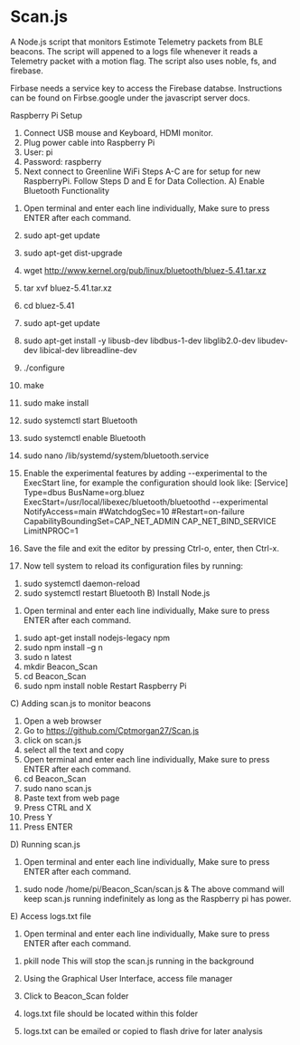 # Scan.js
A Node.js script that monitors Estimote Telemetry packets from BLE beacons.
The script will appened to a logs file whenever it reads a Telemetry packet with a motion flag.
The script also uses noble, fs, and firebase.

Firbase needs a service key to access the Firebase databse. Instructions can be found on Firbse.google under the javascript server docs.



Raspberry Pi Setup
1.	Connect USB mouse and Keyboard, HDMI monitor.
2.	Plug power cable into Raspberry Pi
3.	User: pi
4.	Password: raspberry
5.	Next connect to Greenline WiFi
Steps A-C are for setup for new RaspberryPi. Follow Steps D and E for Data Collection.
A) Enable Bluetooth Functionality
1)	Open terminal and enter each line individually, Make sure to press ENTER after each command.
1)	sudo apt-get update
2)	sudo apt-get dist-upgrade
3)	wget http://www.kernel.org/pub/linux/bluetooth/bluez-5.41.tar.xz
4)	tar xvf bluez-5.41.tar.xz
5)	cd bluez-5.41 
6)	sudo apt-get update
7)	sudo apt-get install -y libusb-dev libdbus-1-dev libglib2.0-dev libudev-dev libical-dev libreadline-dev
8)	./configure
9)	make
10)	sudo make install
11)	sudo systemctl start Bluetooth
12)	sudo systemctl enable Bluetooth
13)	sudo nano /lib/systemd/system/bluetooth.service
2)	Enable the experimental features by adding --experimental to the ExecStart line, for example the configuration should look like:
[Service]
Type=dbus
BusName=org.bluez
ExecStart=/usr/local/libexec/bluetooth/bluetoothd --experimental               
NotifyAccess=main
#WatchdogSec=10
#Restart=on-failure
CapabilityBoundingSet=CAP_NET_ADMIN CAP_NET_BIND_SERVICE
LimitNPROC=1

3)	Save the file and exit the editor by pressing Ctrl-o, enter, then Ctrl-x.

4)	Now tell system to reload its configuration files by running:
1.	sudo systemctl daemon-reload
2.	sudo systemctl restart Bluetooth
B) Install Node.js

1)	Open terminal and enter each line individually, Make sure to press ENTER after each command.
1.	sudo apt-get install nodejs-legacy npm
2.	sudo npm install –g n
3.	sudo n latest
4.	mkdir Beacon_Scan
5.	cd Beacon_Scan
6.	sudo npm install noble
Restart Raspberry Pi

C) Adding scan.js to monitor beacons
	
1.	Open a web browser
2.	Go to https://github.com/Cptmorgan27/Scan.js 
3.	click on scan.js 
4.	select all the text and copy
5.	Open terminal and enter each line individually, Make sure to press ENTER after each command. 
1.	cd Beacon_Scan
2.	sudo nano scan.js
6.	Paste text from web page
7.	Press CTRL and X 
8.	Press Y
9.	Press ENTER







D) Running scan.js

1)	Open terminal and enter each line individually, Make sure to press ENTER after each command. 
1.	sudo node /home/pi/Beacon_Scan/scan.js &
The above command will keep scan.js running indefinitely as long as the Raspberry pi has power.




E) Access logs.txt file

1)	Open terminal and enter each line individually, Make sure to press ENTER after each command. 
1.	pkill node
This will stop the scan.js running in the background

2)	Using the Graphical User Interface, access file manager

3)	Click to Beacon_Scan folder

4)	logs.txt file should be located within this folder

5)	logs.txt can be emailed or copied to flash drive for later analysis 
